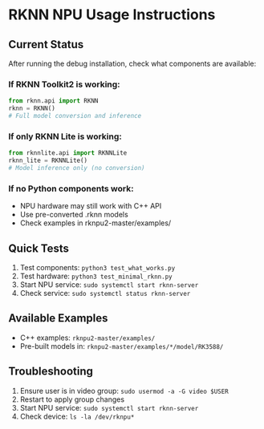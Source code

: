 # RKNN NPU Usage Instructions

## Current Status
After running the debug installation, check what components are available:

### If RKNN Toolkit2 is working:
```python
from rknn.api import RKNN
rknn = RKNN()
# Full model conversion and inference
```

### If only RKNN Lite is working:
```python
from rknnlite.api import RKNNLite
rknn_lite = RKNNLite()
# Model inference only (no conversion)
```

### If no Python components work:
- NPU hardware may still work with C++ API
- Use pre-converted .rknn models
- Check examples in rknpu2-master/examples/

## Quick Tests
1. Test components: `python3 test_what_works.py`
2. Test hardware: `python3 test_minimal_rknn.py`
3. Start NPU service: `sudo systemctl start rknn-server`
4. Check service: `sudo systemctl status rknn-server`

## Available Examples
- C++ examples: `rknpu2-master/examples/`
- Pre-built models in: `rknpu2-master/examples/*/model/RK3588/`

## Troubleshooting
1. Ensure user is in video group: `sudo usermod -a -G video $USER`
2. Restart to apply group changes
3. Start NPU service: `sudo systemctl start rknn-server`
4. Check device: `ls -la /dev/rknpu*`
